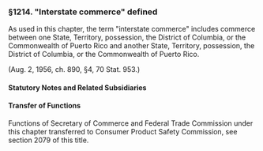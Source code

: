 ### §1214. "Interstate commerce" defined ###

As used in this chapter, the term "interstate commerce" includes commerce between one State, Territory, possession, the District of Columbia, or the Commonwealth of Puerto Rico and another State, Territory, possession, the District of Columbia, or the Commonwealth of Puerto Rico.

(Aug. 2, 1956, ch. 890, §4, 70 Stat. 953.)

#### **Statutory Notes and Related Subsidiaries** ####

#### Transfer of Functions ####

Functions of Secretary of Commerce and Federal Trade Commission under this chapter transferred to Consumer Product Safety Commission, see section 2079 of this title.